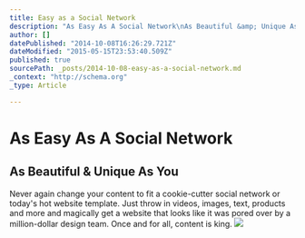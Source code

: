 ```yaml
---
title: Easy as a Social Network
description: "As Easy As A Social Network\nAs Beautiful &amp; Unique As You\nNever again change your content to fit a cookie-cutter social network or today&#39;s hot website te"
author: []
datePublished: "2014-10-08T16:26:29.721Z"
dateModified: "2015-05-15T23:53:40.509Z"
published: true
sourcePath: _posts/2014-10-08-easy-as-a-social-network.md
_context: "http://schema.org"
_type: Article

---
```

# As Easy As A Social Network

## As Beautiful & Unique As You

Never again change your content to fit a cookie-cutter social network or today's hot website template. Just throw in videos, images, text, products and more and magically get a website that looks like it was pored over by a million-dollar design team. Once and for all, content is king.
![](https://s3-us-west-2.amazonaws.com/cdn.thegrid.io/posts/EasyAs-image.png)